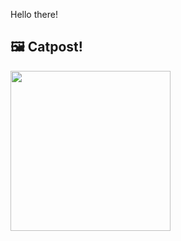 Hello there!



## 🖼️ Catpost!

<sub>
    <img src="https://cdn2.thecatapi.com/images/708.jpg" height="256">
</sub>

